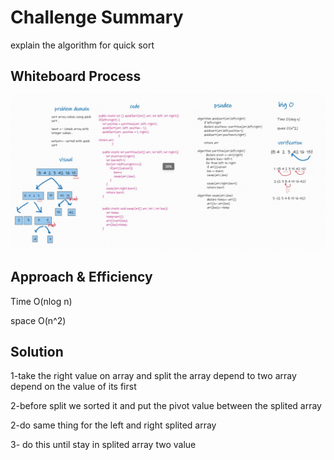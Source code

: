 # Challenge Summary
explain the algorithm for quick sort 

## Whiteboard Process
<img src="./whiteboard.jpg">

## Approach & Efficiency
Time O(nlog n)

space O(n^2)
## Solution
1-take the right value on array and split the array
depend to two array depend on the value of its first

2-before split we sorted it and put the pivot value between 
the splited array

2-do same thing for the left and right splited array 

3- do this until stay in splited array two value